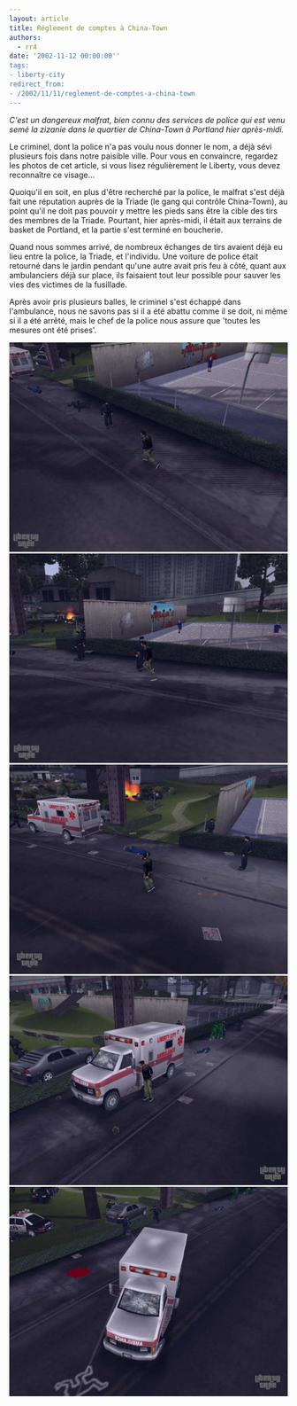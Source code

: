 ```yaml
---
layout: article
title: Réglement de comptes à China-Town
authors:
  - rr4
date: '2002-11-12 00:00:00''
tags:
- liberty-city
redirect_from:
- /2002/11/11/reglement-de-comptes-a-china-town
---
```


_C'est un dangereux malfrat, bien connu des services de police qui est venu semé la zizanie dans le quartier de China-Town à Portland hier après-midi._

Le criminel, dont la police n'a pas voulu nous donner le nom, a déjà sévi plusieurs fois dans notre paisible ville. Pour vous en convaincre, regardez les photos de cet article, si vous lisez régulièrement le Liberty, vous devez reconnaître ce visage...

Quoiqu'il en soit, en plus d'être recherché par la police, le malfrat s'est déjà fait une réputation auprès de la Triade (le gang qui contrôle China-Town), au point qu'il ne doit pas pouvoir y mettre les pieds sans être la cible des tirs des membres de la Triade. Pourtant, hier après-midi, il était aux terrains de basket de Portland, et la partie s'est terminé en boucherie.

Quand nous sommes arrivé, de nombreux échanges de tirs avaient déjà eu lieu entre la police, la Triade, et l'individu. Une voiture de police était retourné dans le jardin pendant qu'une autre avait pris feu à côté, quant aux ambulanciers déjà sur place, ils faisaient tout leur possible pour sauver les vies des victimes de la fusillade.

Après avoir pris plusieurs balles, le criminel s'est échappé dans l'ambulance, nous ne savons pas si il a été abattu comme il se doit, ni même si il a été arrêté, mais le chef de la police nous assure que 'toutes les mesures ont été prises'.

![](/content/images/v1/user0/reglement0.jpg)
![](/content/images/v1/user0/reglement1.jpg)
![](/content/images/v1/user0/reglement2.jpg)
![](/content/images/v1/user0/reglement3.jpg)
![](/content/images/v1/user0/reglement4.jpg)